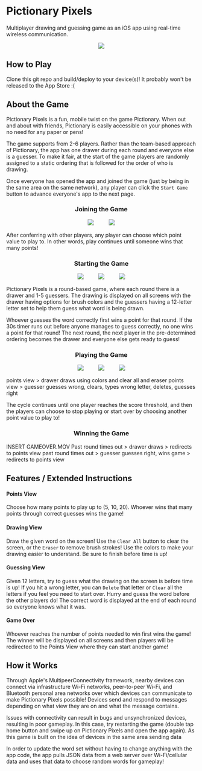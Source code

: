 # Pictionary Pixels
Multiplayer drawing and guessing game as an iOS app using real-time wireless communication.

<p align="center">
  <img src="https://github.com/TrinaKat/Pictionary-Pixels/blob/testREADME/Pictionary-Media/launchscreen.png">
</p>

## How to Play
Clone this git repo and build/deploy to your device(s)! It probably won't be released to the App Store :(

## About the Game
Pictionary Pixels is a fun, mobile twist on the game Pictionary. When out and about with friends, Pictionary is easily accessible on your phones with no need for any paper or pens! 

The game supports from 2-6 players. Rather than the team-based approach of Pictionary, the app has one drawer during each round and everyone else is a guesser. To make it fair, at the start of the game players are randomly assigned to a static ordering that is followed for the order of who is drawing. 

Once everyone has opened the app and joined the game (just by being in the same area on the same network), any player can click the `Start Game` button to advance everyone's app to the next page.

<h3 align="center"><strong>Joining the Game</strong></h3>

<p align="center">
  <img src="https://github.com/TrinaKat/Pictionary-Pixels/blob/testREADME/Pictionary-Media/joinGame.gif">
  &nbsp&nbsp&nbsp&nbsp&nbsp&nbsp&nbsp&nbsp
  <img src="https://github.com/TrinaKat/Pictionary-Pixels/blob/testREADME/Pictionary-Media/joinGame2.gif">
</p>

After conferring with other players, any player can choose which point value to play to. In other words, play continues until someone wins that many points! 

<h3 align="center"><strong>Starting the Game</strong></h3>
<p align="center">
  <img src="https://github.com/TrinaKat/Pictionary-Pixels/blob/testREADME/Pictionary-Media/startGame1.gif">
  &nbsp&nbsp&nbsp&nbsp&nbsp&nbsp&nbsp&nbsp
  <img src="https://github.com/TrinaKat/Pictionary-Pixels/blob/testREADME/Pictionary-Media/startGame2.gif">
  &nbsp&nbsp&nbsp&nbsp&nbsp&nbsp&nbsp&nbsp
  <img src="https://github.com/TrinaKat/Pictionary-Pixels/blob/testREADME/Pictionary-Media/startGame3.gif">
</p>

Pictionary Pixels is a round-based game, where each round there is a drawer and 1-5 guessers. The drawing is displayed on all screens with the drawer having options for brush colors and the guessers having a 12-letter letter set to help them guess what word is being drawn.

Whoever guesses the word correctly first wins a point for that round. If the 30s timer runs out before anyone manages to guess correctly, no one wins a point for that round! The next round, the next player in the pre-determined ordering becomes the drawer and everyone else gets ready to guess! 

<h3 align="center"><strong>Playing the Game</strong></h3>
<p align="center">
  <img src="https://github.com/TrinaKat/Pictionary-Pixels/blob/testREADME/Pictionary-Media/playGameG1.gif">
  &nbsp&nbsp&nbsp&nbsp&nbsp&nbsp&nbsp&nbsp
  <img src="https://github.com/TrinaKat/Pictionary-Pixels/blob/testREADME/Pictionary-Media/playGameD.gif">
  &nbsp&nbsp&nbsp&nbsp&nbsp&nbsp&nbsp&nbsp
  <img src="https://github.com/TrinaKat/Pictionary-Pixels/blob/testREADME/Pictionary-Media/playGameG2.gif">
</p>

points view > drawer draws using colors and clear all and eraser
points view > guesser guesses wrong, clears, types wrong letter, deletes, guesses right

The cycle continues until one player reaches the score threshold, and then the players can choose to stop playing or start over by choosing another point value to play to!

<h3 align="center"><strong>Winning the Game</strong></h3>
INSERT GAMEOVER.MOV
Past round times out > drawer draws > redirects to points view
past round times out > guesser guesses right, wins game > redirects to points view

## Features / Extended Instructions
#### Points View
Choose how many points to play up to (5, 10, 20). Whoever wins that many points through correct guesses wins the game!

#### Drawing View
Draw the given word on the screen! Use the `Clear All` button to clear the screen, or the `Eraser` to remove brush strokes! Use the colors to make your drawing easier to understand. Be sure to finish before time is up!

#### Guessing View
Given 12 letters, try to guess what the drawing on the screen is before time is up! If you hit a wrong letter, you can `Delete` that letter or `Clear` all the letters if you feel you need to start over. Hurry and guess the word before the other players do! The correct word is displayed at the end of each round so everyone knows what it was.

#### Game Over
Whoever reaches the number of points needed to win first wins the game! The winner will be displayed on all screens and then players will be redirected to the Points View where they can start another game!

## How it Works 
Through Apple's MultipeerConnectivity framework, nearby devices can connect via infrastructure Wi-Fi networks, peer-to-peer Wi-Fi, and Bluetooth personal area networks over which devices can communicate to make Pictionary Pixels possible! Devices send and respond to messages depending on what view they are on and what the message contains. 

Issues with connectivity can result in bugs and unsynchronized devices, resulting in poor gameplay. In this case, try restarting the game (double tap home button and swipe up on Pictionary Pixels and open the app again). As this game is built on the idea of devices in the same area sending data 

In order to update the word set without having to change anything with the app code, the app pulls JSON data from a web server over Wi-Fi/cellular data and uses that data to choose random words for gameplay!
